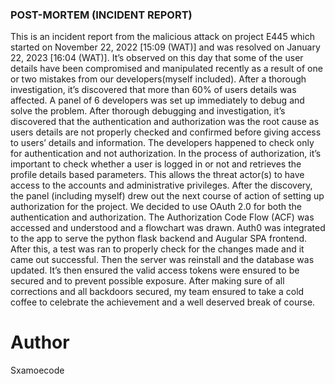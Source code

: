 ### POST-MORTEM (INCIDENT REPORT)
This is an incident report from the malicious attack
on project E445 which started
on November 22, 2022 [15:09 (WAT)] and was resolved
on January 22, 2023 [16:04 (WAT)].
It’s observed on this day that some of the user details
have been compromised and manipulated recently
as a result of one or two mistakes from our developers(myself included).
After a thorough investigation, it’s discovered that
more than 60%  of users details was affected.
A panel of 6 developers was set up immediately to debug
and solve the problem. After thorough debugging and investigation,
it’s discovered that the authentication and authorization
was the root cause as users details are not properly
checked and confirmed before giving access to
users’ details and information. The developers happened to check
only for authentication and not authorization.
In the process of authorization, it’s important to
check whether a user is logged in or not
and retrieves the profile details based parameters.
This allows the threat actor(s) to have access
to the accounts and administrative privileges.
After the discovery, the panel (including myself)
drew out the next course of action of setting up
authorization for the project. We decided to use OAuth 2.0
for both the authentication and authorization.
The Authorization Code Flow (ACF) was accessed and
understood and a flowchart was drawn.
Auth0 was integrated to the app to serve the
python flask backend and Augular SPA frontend.
After this, a test was ran to properly check
for the changes made and it came out successful.
Then the server was reinstall and the database was updated.
It’s then ensured the valid access tokens were ensured
to be secured and to prevent possible exposure.
After making sure of all corrections and all backdoors secured,
my team ensured to take a cold coffee to celebrate
the achievement and a well deserved break of course.

# Author
Sxamoecode
